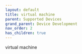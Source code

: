 ```yaml
---
layout: default
title: virtual machine
parent: Supported Devices
grand_parent: Device Development
nav_order: 2
has_children: true
---
```


virtual machine